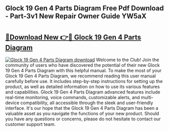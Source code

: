## Glock 19 Gen 4 Parts Diagram Free Pdf Download - Part-3v1 New Repair Owner Guide YW5aX

# <h2><a href="http://dfh5rh.blite.top/?on=Glock+19+Gen+4+Parts+Diagram">🔗Download New 👉🔴 Glock 19 Gen 4 Parts Diagram</a></h2>

[![Glock 19 Gen 4 Parts Diagram download](https://i.imgur.com/lujVjoI.png)](http://dfh5rh.blite.top/?on=Glock+19+Gen+4+Parts+Diagram)
Welcome to the Club! Join the community of users who have discovered the potential of their new Glock 19 Gen 4 Parts Diagram with this helpful manual. To make the most of your Glock 19 Gen 4 Parts Diagram, we recommend reading this user manual carefully before use. It includes step-by-step instructions for setting up the product, as well as detailed information on how to use its various features and capabilities. Glock 19 Gen 4 Parts Diagram advanced features include real-time monitoring, voice commands, customizable alerts, and multi-device compatibility, all accessible through the sleek and user-friendly interface. It's our hope that the Glock 19 Gen 4 Parts Diagram has been a valuable asset as you navigate the functions of your new product. Should you have any questions or concerns, please do not hesitate to contact our customer support team.
